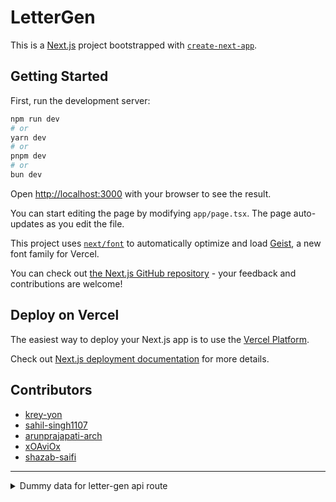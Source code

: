 # LetterGen

This is a [Next.js](https://nextjs.org) project bootstrapped with [`create-next-app`](https://nextjs.org/docs/app/api-reference/cli/create-next-app).

## Getting Started

First, run the development server:

```bash
npm run dev
# or
yarn dev
# or
pnpm dev
# or
bun dev
```

Open [http://localhost:3000](http://localhost:3000) with your browser to see the result.

You can start editing the page by modifying `app/page.tsx`. The page auto-updates as you edit the file.

This project uses [`next/font`](https://nextjs.org/docs/app/building-your-application/optimizing/fonts) to automatically optimize and load [Geist](https://vercel.com/font), a new font family for Vercel.

You can check out [the Next.js GitHub repository](https://github.com/vercel/next.js) - your feedback and contributions are welcome!

## Deploy on Vercel

The easiest way to deploy your Next.js app is to use the [Vercel Platform](https://vercel.com/new?utm_medium=default-template&filter=next.js&utm_source=create-next-app&utm_campaign=create-next-app).

Check out [Next.js deployment documentation](https://nextjs.org/docs/app/building-your-application/deploying) for more details.

## Contributors

- [krey-yon](https://github.com/krey-yon)
- [sahil-singh1107](https://github.com/sahil-singh1107)
- [arunprajapati-arch](https://github.com/arunprajapati-arch)
- [xOAviOx](https://github.com/xOAviOx)
- [shazab-saifi](https://github.com/shazab-saifi)

---

<details>
<summary>Dummy data for letter-gen api route</summary>

```json
{
  "age": 28,
  "skills": ["JavaScript", "React", "Node.js", "TypeScript"],
  "experience": [
    {
      "company": "Tech Corp",
      "role": "Frontend Developer",
      "duration": "2 years",
      "description": "Developed responsive web applications using React"
    }
  ],
  "education": {
    "degree": "Bachelor of Computer Science",
    "institution": "University of Technology",
    "year": "2020"
  },
  "targetRole": "Senior Frontend Developer",
  "targetCompany": "Dream Tech Inc"
}
```

</details>
